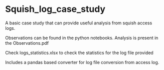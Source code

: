 # Squish_log_case_study

A basic case study that can provide useful analysis from squish access logs. 

Observations can be found in the python notebooks. Analysis is present in the Observations.pdf

Check logs_statistics.xlsx to check the statistics for the log file provided

Includes a pandas based converter for log file conversion from access log.

